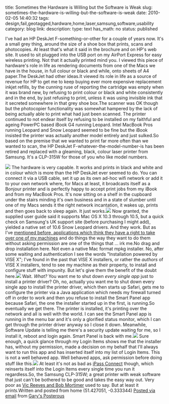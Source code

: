 title: Sometimes the Hardware is Willing but the Software is Weak 
slug: sometimes-the-hardware-is-willing-but-the-software-is-weak
date: 2010-02-05 14:40:32
tags: design,fail,geotagged,hardware,home,laser,samsung,software,usability
category: blog
link: 
description: 
type: text
has_math: no
status: published

I've had an HP DeskJet F-something-or-other for a couple of years now. It's a small grey thing, around the size of a shoe box that prints, scans and photocopies. At least that's what it said in the brochure and on HP's web site. It used to sit plugged into the USB port on my AirPort Express for easy wireless printing. Not that it actually printed mind you. I viewed this piece of hardware's role in life as rendering documents from one of the Macs we have in the house, in full colour or black and while, onto sheets of A4 paper.The DeskJet had other ideas.It viewed its role in life as a source of revenue for HP to get me to keep buying ever more expensive replacement inkjet refills, by the cunning ruse of reporting the cartridge was empty when it was brand new, by refusing to print colour or black and white consistently and in the end, by just refusing to print, unless it was using invisible ink that it secreted somewhere in that grey shoe box.The scanner was OK though but the photocopier functionality was somewhat hampered by the lack of being actually able to print what had just been scanned. The printer continued to not endear itself by refusing to be installed on my faithful and ageing PowerPC based iBook G4 running Leopard. Intel MacBook Pros running Leopard and Snow Leopard seemed to be fine but the iBook insisted the printer was actually another model entirely and just sulked.So based on the premise that we wanted to print far more often than we wanted to scan, the HP DeskJet F-whatever-the-model-number-is has been retired and replaced with a gleaming, black, colour laser printer from Samsung. It's a CLP-315W for those of you who like model numbers.  

<!-- TEASER_END -->


[![](http://posterous.com/getfile/files.posterous.com/vicchi/u8NSUL2CGWRl6C8aJpunuXkPq9lVm4TgKZLialD8Gi9GsXNwv0TZZ308k1K6/IMG_3234.jpg.scaled.500.jpg)](http://posterous.com/getfile/files.posterous.com/vicchi/xZFIaUHRbU6lrbFasrxb6DaG32JKt0RH91z6Dz8aDKvB8aST3sBSiGynMbKB/IMG_3234.jpg.scaled.1000.jpg "http://posterous.com/getfile/files.posterous.com/vicchi/xZFIaUHRbU6lrbFasrxb6DaG32JKt0RH91z6Dz8aDKvB8aST3sBSiGynMbKB/IMG_3234.jpg.scaled.1000.jpg") The hardware is very capable. It works and prints in black and white and in colour which is more than the HP DeskJet ever seemed to do. You can connect it via a USB cable, set it up as its own ad-hoc wifi network or add it to your own network where, for Macs at least, it broadcasts itself as a Bonjour printer and is perfectly happy to accept print jobs from my iBook and from my MacBook Pros. It's now sitting on a shelf in the cupboard under the stairs minding it's own business and in a state of slumber until one of my Macs sends it the right network incantation, it wakes up, prints and then goes back to sleep again. It just works.[![](http://posterous.com/getfile/files.posterous.com/vicchi/cR1csgNRUkkoRptDST1EtDGmXwOEMEO3pRFyOxAaELMME5eX3OqHYCIg7Iry/Print_Fax.jpg.scaled.500.jpg)](http://posterous.com/getfile/files.posterous.com/vicchi/E1rK4sGB3EG6lm9A1D8nY9MeVmSAtsgo0fAw4XFUeJapXdmYCzyhYpHnDIWi/Print_Fax.jpg "http://posterous.com/getfile/files.posterous.com/vicchi/E1rK4sGB3EG6lm9A1D8nY9MeVmSAtsgo0fAw4XFUeJapXdmYCzyhYpHnDIWi/Print_Fax.jpg") Now granted, the supplied user guide said it supports Mac OS X 10.3 through 10.5, but a quick check on Samsung's UK support site (before purchasing I might add), yielded a native set of 10.6 Snow Leopard drivers. And they work. But as I've [mentioned before, applications which think they have a right to take over one of my machines](/2010/01/21/ipass-connect-on-the-mac-great-service-appallingly-designed-app/ "/2010/01/21/ipass-connect-on-the-mac-great-service-appallingly-designed-app/") and do things the way they want to do them without asking permission are one of the things that ... irk me.No drag and drop installation here. Not even a native Mac format mpkg installer. No, after some waiting and authentication I see the words "Installation powered by VISE X"; I've found in the past that VISE X installers, or rather the *authors* of VISE X installers, tend to see my machine as their property, to install and configure stuff with impunity. But let's give them the benefit of the doubt here.[![](http://posterous.com/getfile/files.posterous.com/vicchi/taVu1gS7J5LKwAKdYSIHPJm8Wpso1agTFJkQEwxapAE5FoJ2RVvzbZXVEYyO/Installer.jpg.scaled.500.jpg)](http://posterous.com/getfile/files.posterous.com/vicchi/mi0CwM6XGacXuWG8ablhIQcOLzGR3dgcjdjWZQ4d3XCz8bLSGQyNrxabvthl/Installer.jpg "http://posterous.com/getfile/files.posterous.com/vicchi/mi0CwM6XGacXuWG8ablhIQcOLzGR3dgcjdjWZQ4d3XCz8bLSGQyNrxabvthl/Installer.jpg") Wait. *What?* You want me to shut down *every single app* just to install a printer driver? Oh, no, actually you want me to shut down every single app to install the printer driver, which then starts up Safari, gets me to configure the printer via a Java application which needs my firewall turned off in order to work and then you refuse to install the Smart Panel app because Safari, the one the installer started up in the first, is running.So eventually we get there. The printer is installed, it's printing over the network and all is well with the world. I can see the Smart Panel app is running in the menu bar and it's only a glorified status monitor, which I can get through the printer driver anyway so I close it down. Meanwhile, Software Update is telling me there's a security update waiting for me, so I install it, reboot and login again. Smart Panel is back with me.![](http://posterous.com/getfile/files.posterous.com/vicchi/rV0yzTnSZHgu9GxS3tVB2BDWc2az17jzIYfQi5cyxigXWBGG2nOxRIW8FVIX/SmartPanel.jpg) Sure enough, a quick glance through my Login Items shows me that the installer has, without my permission, made a decision on my behalf that I'll always want to run this app and has inserted itself into my list of Login Items. This is not a well behaved app. Well behaved apps, ask permission before doing stuff like this.[![](http://posterous.com/getfile/files.posterous.com/vicchi/f2KjFD5MY4hLbZNOsc79VnRLsB6XJkBWzdACJv8N5V2nSBYCQZO3TnYORKpz/Login_Items.jpg.scaled.500.jpg)](http://posterous.com/getfile/files.posterous.com/vicchi/SUHHsLyA1Z5Xa64LGdcinSq8ohDzS3JDtOrQhrEtGmmbcUl6N7lRisX0fqf0/Login_Items.jpg "http://posterous.com/getfile/files.posterous.com/vicchi/SUHHsLyA1Z5Xa64LGdcinSq8ohDzS3JDtOrQhrEtGmmbcUl6N7lRisX0fqf0/Login_Items.jpg") At least it's not as bad as [iPass Connect](/2010/01/21/ipass-connect-on-the-mac-great-service-appallingly-designed-app/ "/2010/01/21/ipass-connect-on-the-mac-great-service-appallingly-designed-app/") though, which reinserts itself into the Login Items every single time you run it regardless.So, the Samsung CLP-315W; a great printer with weak software that just can't be bothered to be good and takes the easy way out. Very poor as [Vic Reeves and Bob Mortimer](http://www.youtube.com/watch?v=OCIwfLuavLU "http://www.youtube.com/watch?v=OCIwfLuavLU") used to say. But at least it *prints*.Written and posted from home (51.427051, -0.333344)  [Posted via email](http://posterous.com "http://posterous.com") from [Gary's Posterous](http://vicchi.posterous.com/sometimes-the-hardware-is-willing-but-the-sof "http://vicchi.posterous.com/sometimes-the-hardware-is-willing-but-the-sof") 

 

